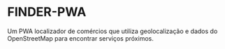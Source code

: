 # FINDER-PWA
Um PWA localizador de comércios que utiliza geolocalização e dados do OpenStreetMap para encontrar serviços próximos.
